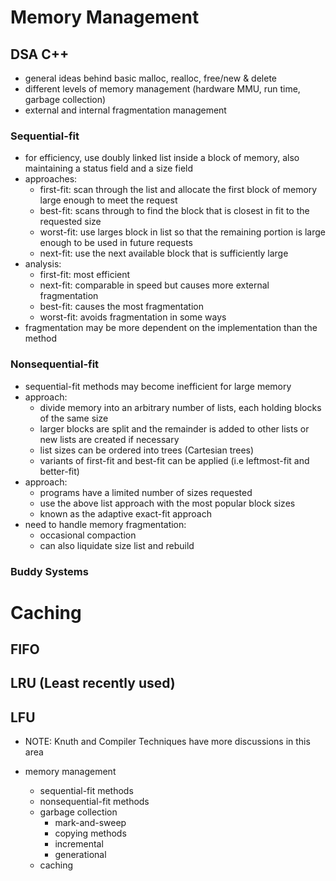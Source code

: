 # Memory Management

## DSA C++
- general ideas behind basic malloc, realloc, free/new & delete
- different levels of memory management (hardware MMU, run time, garbage collection)
- external and internal fragmentation management

### Sequential-fit
- for efficiency, use doubly linked list inside a block of memory, also maintaining
  a status field and a size field
- approaches:
    - first-fit: scan through the list and allocate the first block of memory large
      enough to meet the request
    - best-fit: scans through to find the block that is closest in fit to the requested
      size
    - worst-fit: use larges block in list so that the remaining portion is large enough
      to be used in future requests
    - next-fit: use the next available block that is sufficiently large
- analysis:
    - first-fit: most efficient
    - next-fit: comparable in speed but causes more external fragmentation
    - best-fit: causes the most fragmentation
    - worst-fit: avoids fragmentation in some ways
- fragmentation may be more dependent on the implementation than the method

### Nonsequential-fit
- sequential-fit methods may become inefficient for large memory
- approach:
    - divide memory into an arbitrary number of lists, each holding blocks of the same
      size
    - larger blocks are split and the remainder is added to other lists or new lists
      are created if necessary
    - list sizes can be ordered into trees (Cartesian trees)
    - variants of first-fit and best-fit can be applied (i.e leftmost-fit and better-fit)
- approach:
    - programs have a limited number of sizes requested
    - use the above list approach with the most popular block sizes
    - known as the adaptive exact-fit approach
- need to handle memory fragmentation:
    - occasional compaction
    - can also liquidate size list and rebuild

### Buddy Systems


# Caching
## FIFO

## LRU (Least recently used)

## LFU


- NOTE: Knuth and Compiler Techniques have more discussions in this area

- memory management
    - sequential-fit methods
    - nonsequential-fit methods
    - garbage collection
        - mark-and-sweep
        - copying methods
        - incremental
        - generational
    - caching